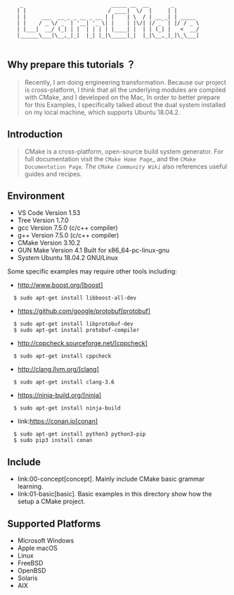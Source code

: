 ```
    _                            _____ __  __       _        
   | |                          / ____|  \/  |     | |       
   | |     ___  __ _ _ __ _ __ | |    | \  / | __ _| | _____ 
   | |    / _ \/ _` | '__| '_ \| |    | |\/| |/ _` | |/ / _ \
   | |___|  __/ (_| | |  | | | | |____| |  | | (_| |   <  __/
   |______\___|\__,_|_|  |_| |_|\_____|_|  |_|\__,_|_|\_\___|
                                                             
```   

## Why prepare this tutorials ？

> Recently, I am doing engineering transformation. Because our project is cross-platform, I think that all the underlying modules are compiled with CMake, and I developed on the Mac, In order to better prepare for this Examples, I specifically talked about the dual system installed on my local machine, which supports Ubuntu 18.04.2.

## Introduction

> CMake is a cross-platform, open-source build system generator.
For full documentation visit the `CMake Home Page`_ and the
`CMake Documentation Page`_. The `CMake Community Wiki`_ also
references useful guides and recipes.

## Environment
- VS Code Version 1.53
- Tree Version 1.7.0
- gcc Version 7.5.0 (c/c++ compiler)
- g++ Version 7.5.0 (c/c++ compiler)
- CMake Version 3.10.2
- GUN Make Version 4.1 Built for x86_64-pc-linux-gnu
- System Ubuntu 18.04.2 GNU/Linux 

Some specific examples may require other tools including:

* http://www.boost.org/[boost]
```
  $ sudo apt-get install libboost-all-dev
```
* https://github.com/google/protobuf[protobuf]
```
  $ sudo apt-get install libprotobuf-dev
  $ sudo apt-get install protobuf-compiler
```
* http://cppcheck.sourceforge.net/[cppcheck]
```
  $ sudo apt-get install cppcheck
```
* http://clang.llvm.org/[clang]
```
  $ sudo apt-get install clang-3.6
```
* https://ninja-build.org/[ninja]
```
  $ sudo apt-get install ninja-build
```
* link:https://conan.io[conan]
```
  $ sudo apt-get install python3 python3-pip
  $ sudo pip3 install conan
```

## Include

- link:00-concept[concept]. Mainly include CMake basic grammar learning.
- link:01-basic[basic]. Basic examples in this directory show how the setup a CMake project.

## Supported Platforms
- Microsoft Windows
- Apple macOS
- Linux
- FreeBSD
- OpenBSD
- Solaris
- AIX
